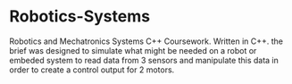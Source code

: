 # Robotics-Systems

Robotics and Mechatronics Systems C++ Coursework.
Written in C++. the brief was designed to simulate what might be needed on a robot or embeded system to read data from 3 sensors and manipulate this data in order to create a control output for 2 motors.
